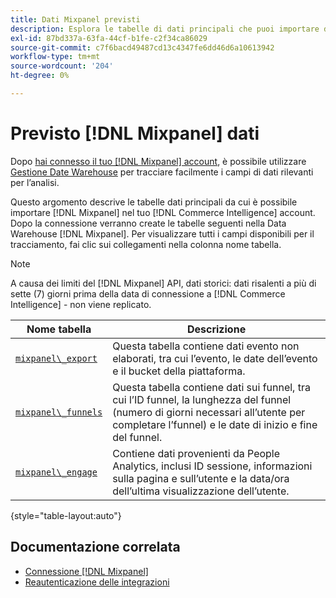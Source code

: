 ```yaml
---
title: Dati Mixpanel previsti
description: Esplora le tabelle di dati principali che puoi importare da Mixpanel nel tuo [!DNL Commerce Intelligence] account.
exl-id: 87bd337a-63fa-44cf-b1fe-c2f34ca86029
source-git-commit: c7f6bacd49487cd13c4347fe6dd46d6a10613942
workflow-type: tm+mt
source-wordcount: '204'
ht-degree: 0%

---
```


# Previsto [!DNL Mixpanel] dati

Dopo [hai connesso il tuo [!DNL Mixpanel] account](../integrations/mixpanel.md), è possibile utilizzare [Gestione Date Warehouse](../../../data-analyst/data-warehouse-mgr/tour-dwm.md) per tracciare facilmente i campi di dati rilevanti per l’analisi.

Questo argomento descrive le tabelle dati principali da cui è possibile importare [!DNL Mixpanel] nel tuo [!DNL Commerce Intelligence] account. Dopo la connessione verranno create le tabelle seguenti nella Data Warehouse [!DNL Mixpanel]. Per visualizzare tutti i campi disponibili per il tracciamento, fai clic sui collegamenti nella colonna nome tabella.

>[!NOTE]
>
>A causa dei limiti del [!DNL Mixpanel] API, dati storici: dati risalenti a più di sette (7) giorni prima della data di connessione a [!DNL Commerce Intelligence] - non viene replicato.

| **Nome tabella** | **Descrizione** |
|-----|-----|
| [`mixpanel\_export`](https://developer.mixpanel.com/reference/raw-data-export-api#datafeed) | Questa tabella contiene dati evento non elaborati, tra cui l’evento, le date dell’evento e il bucket della piattaforma. |
| [`mixpanel\_funnels`](https://developer.mixpanel.com/reference/raw-data-export-api#funnels-default) | Questa tabella contiene dati sui funnel, tra cui l’ID funnel, la lunghezza del funnel (numero di giorni necessari all’utente per completare l’funnel) e le date di inizio e fine del funnel. |
| [`mixpanel\_engage`](https://developer.mixpanel.com/reference/raw-data-export-api#engage-default) | Contiene dati provenienti da People Analytics, inclusi ID sessione, informazioni sulla pagina e sull’utente e la data/ora dell’ultima visualizzazione dell’utente. |

{style="table-layout:auto"}

## Documentazione correlata

* [Connessione [!DNL Mixpanel]](../integrations/mixpanel.md)
* [Reautenticazione delle integrazioni](https://experienceleague.adobe.com/docs/commerce-knowledge-base/kb/how-to/mbi-reauthenticating-integrations.html)
